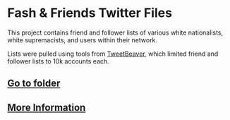 # Fash & Friends Twitter Files

This project contains friend and follower lists of various white nationalists, white supremacists, and users within their network.

Lists were pulled using tools from [TweetBeaver](https://tweetbeaver.com), which limited friend and follower lists to 10k accounts each.

## [Go to folder](https://github.com/LateNightAFA/fashandfriends/tree/main/data)

## [More Information](https://latenightafa.noblogs.org/)
